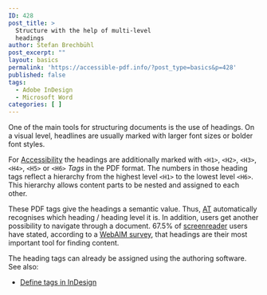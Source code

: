 ```yaml
---
ID: 428
post_title: >
  Structure with the help of multi-level
  headings
author: Stefan Brechbühl
post_excerpt: ""
layout: basics
permalink: 'https://accessible-pdf.info/?post_type=basics&p=428'
published: false
tags:
  - Adobe InDesign
  - Microsoft Word
categories: [ ]
---
```

One of the main tools for structuring documents is the use of headings. On a visual level, headlines are usually marked with larger font sizes or bolder font styles.

For [Accessibility][1] the headings are additionally marked with `<H1>`, `<H2>`, `<H3>`, `<H4>`, `<H5>` or `<H6>` *Tags* in the PDF format. The numbers in those heading tags reflect a hierarchy from the highest level `<H1>` to the lowest level `<H6>`. This hierarchy allows content parts to be nested and assigned to each other.

These PDF tags give the headings a semantic value. Thus, [AT][2] automatically recognises which heading / heading level it is. In addition, users get another possibility to navigate through a document. 67.5% of [screenreader][3] users have stated, according to a [WebAIM survey][4], that headings are their most important tool for finding content.

The heading tags can already be assigned using the authoring software. See also:

*   [Define tags in InDesign][5]

 [1]: https://accessible-pdf.info/en/glossary/#accessible
 [2]: https://accessible-pdf.info/de/glossar/#assistive-technologie
 [3]: https://accessible-pdf.info/en/glossary/#assistive-technology
 [4]: https://webaim.org/projects/screenreadersurvey7/#finding
 [5]: https://accessible-pdf.info/en/basics/define-tags-in-indesign/